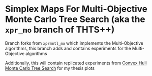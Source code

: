 # Simplex Maps For Multi-Objective Monte Carlo Tree Search (aka the `xpr_mo` branch of THTS++)

Branch forks from `xprmntl_mo` which implements the Multi-Objective algorithms, this branch adds and contains experiments for the Multi-Objective algorithms

Additionally, this will contain replicated experiments from [Convex Hull Monte Carlo Tree Search](https://arxiv.org/abs/2003.04445) for my thesis plots
